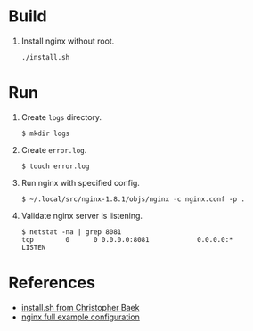 # Build

1. Install nginx without root.
    ```
    ./install.sh
    ```

# Run

1. Create `logs` directory.
    ```
    $ mkdir logs
    ```

2. Create `error.log`.
    ```
    $ touch error.log
    ```

3. Run nginx with specified config.
    ```
    $ ~/.local/src/nginx-1.8.1/objs/nginx -c nginx.conf -p .
    ```

4. Validate nginx server is listening.
    ```
    $ netstat -na | grep 8081
    tcp        0      0 0.0.0.0:8081            0.0.0.0:*               LISTEN
    ```

# References
* [install.sh from Christopher Baek](https://gist.github.com/christopherbaek/c0feb9f54f4c57a7aee9a1efd1e5e18e)
* [nginx full example configuration](https://www.nginx.com/resources/wiki/start/topics/examples/full/)
